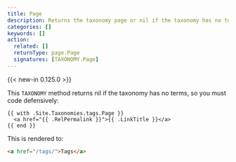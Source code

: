 ```yaml
---
title: Page
description: Returns the taxonomy page or nil if the taxonomy has no terms.
categories: []
keywords: []
action:
  related: []
  returnType: page.Page
  signatures: [TAXONOMY.Page]
---
```


{{< new-in 0.125.0 >}}

This `TAXONOMY` method returns nil if the taxonomy has no terms, so you must code defensively:

```go-html-template
{{ with .Site.Taxonomies.tags.Page }}
  <a href="{{ .RelPermalink }}">{{ .LinkTitle }}</a>
{{ end }}
```

This is rendered to:

```html
<a href="/tags/">Tags</a>
```

